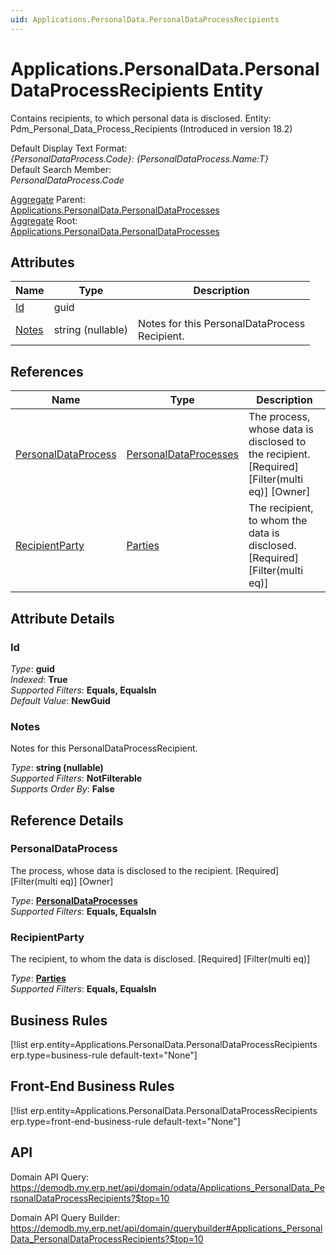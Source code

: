```yaml
---
uid: Applications.PersonalData.PersonalDataProcessRecipients
---
```

# Applications.PersonalData.PersonalDataProcessRecipients Entity

Contains recipients, to which personal data is disclosed. Entity: Pdm_Personal_Data_Process_Recipients (Introduced in version 18.2)

Default Display Text Format:  
_{PersonalDataProcess.Code}: {PersonalDataProcess.Name:T}_  
Default Search Member:  
_PersonalDataProcess.Code_  

[Aggregate](xref:aggregates) Parent:  
[Applications.PersonalData.PersonalDataProcesses](Applications.PersonalData.PersonalDataProcesses.md)  
[Aggregate](xref:aggregates) Root:  
[Applications.PersonalData.PersonalDataProcesses](Applications.PersonalData.PersonalDataProcesses.md)  

## Attributes

| Name | Type | Description |
| ---- | ---- | --- |
| [Id](Applications.PersonalData.PersonalDataProcessRecipients.md#id) | guid |  
| [Notes](Applications.PersonalData.PersonalDataProcessRecipients.md#notes) | string (nullable) | Notes for this PersonalDataProcess<br />Recipient. 

## References

| Name | Type | Description |
| ---- | ---- | --- |
| [PersonalDataProcess](Applications.PersonalData.PersonalDataProcessRecipients.md#personaldataprocess) | [PersonalDataProcesses](Applications.PersonalData.PersonalDataProcesses.md) | The process, whose data is disclosed to the recipient. [Required] [Filter(multi eq)] [Owner] |
| [RecipientParty](Applications.PersonalData.PersonalDataProcessRecipients.md#recipientparty) | [Parties](General.Contacts.Parties.md) | The recipient, to whom the data is disclosed. [Required] [Filter(multi eq)] |


## Attribute Details

### Id

_Type_: **guid**  
_Indexed_: **True**  
_Supported Filters_: **Equals, EqualsIn**  
_Default Value_: **NewGuid**  

### Notes

Notes for this PersonalDataProcessRecipient.

_Type_: **string (nullable)**  
_Supported Filters_: **NotFilterable**  
_Supports Order By_: **False**  


## Reference Details

### PersonalDataProcess

The process, whose data is disclosed to the recipient. [Required] [Filter(multi eq)] [Owner]

_Type_: **[PersonalDataProcesses](Applications.PersonalData.PersonalDataProcesses.md)**  
_Supported Filters_: **Equals, EqualsIn**  

### RecipientParty

The recipient, to whom the data is disclosed. [Required] [Filter(multi eq)]

_Type_: **[Parties](General.Contacts.Parties.md)**  
_Supported Filters_: **Equals, EqualsIn**  



## Business Rules

[!list erp.entity=Applications.PersonalData.PersonalDataProcessRecipients erp.type=business-rule default-text="None"]

## Front-End Business Rules

[!list erp.entity=Applications.PersonalData.PersonalDataProcessRecipients erp.type=front-end-business-rule default-text="None"]

## API

Domain API Query:
<https://demodb.my.erp.net/api/domain/odata/Applications_PersonalData_PersonalDataProcessRecipients?$top=10>

Domain API Query Builder:
<https://demodb.my.erp.net/api/domain/querybuilder#Applications_PersonalData_PersonalDataProcessRecipients?$top=10>

